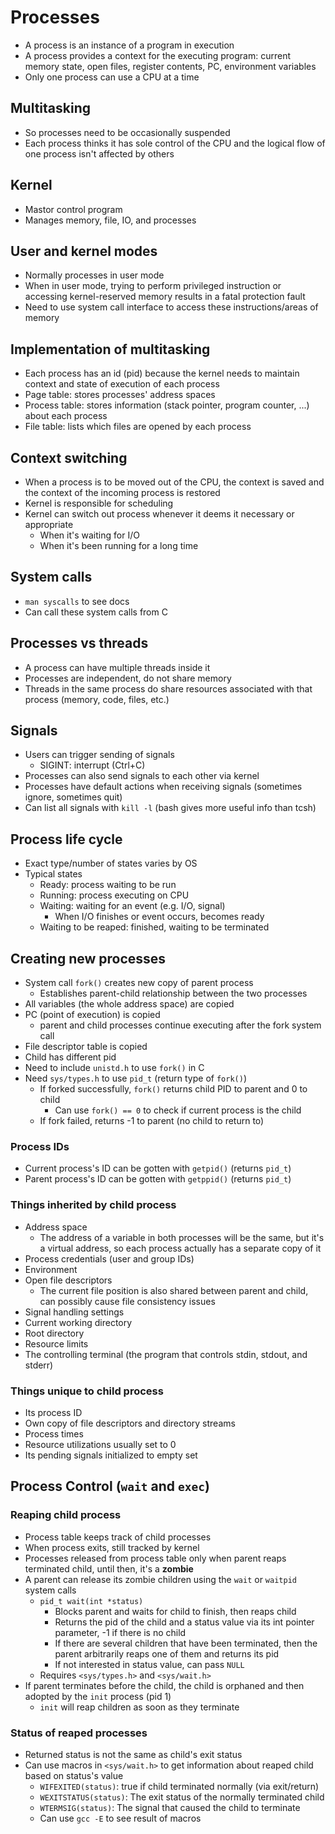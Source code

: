 # Processes

- A process is an instance of a program in execution
- A process provides a context for the executing program:
  current memory state, open files, register contents, PC, environment variables
- Only one process can use a CPU at a time

## Multitasking

- So processes need to be occasionally suspended
- Each process thinks it has sole control of the CPU and the logical flow of one process isn't affected by others

## Kernel

- Mastor control program
- Manages memory, file, IO, and processes

## User and kernel modes

- Normally processes in user mode
- When in user mode, trying to perform privileged instruction or accessing kernel-reserved
  memory results in a fatal protection fault
- Need to use system call interface to access these instructions/areas of memory

## Implementation of multitasking

- Each process has an id (pid) because the kernel needs to maintain context and state of execution of each process
- Page table: stores processes' address spaces
- Process table: stores information (stack pointer, program counter, ...) about each process
- File table: lists which files are opened by each process

## Context switching

- When a process is to be moved out of the CPU, the context is saved and the context of the incoming process is restored
- Kernel is responsible for scheduling
- Kernel can switch out process whenever it deems it necessary or appropriate
  - When it's waiting for I/O
  - When it's been running for a long time

## System calls

- `man syscalls` to see docs
- Can call these system calls from C

## Processes vs threads

- A process can have multiple threads inside it
- Processes are independent, do not share memory
- Threads in the same process do share resources associated with that process (memory, code, files, etc.)

## Signals

- Users can trigger sending of signals
  - SIGINT: interrupt (Ctrl+C)
- Processes can also send signals to each other via kernel
- Processes have default actions when receiving signals (sometimes ignore, sometimes quit)
- Can list all signals with `kill -l` (bash gives more useful info than tcsh)

## Process life cycle

- Exact type/number of states varies by OS
- Typical states
  - Ready: process waiting to be run
  - Running: process executing on CPU
  - Waiting: waiting for an event (e.g. I/O, signal)
    - When I/O finishes or event occurs, becomes ready
  - Waiting to be reaped: finished, waiting to be terminated

## Creating new processes

- System call `fork()` creates new copy of parent process
  - Establishes parent-child relationship between the two processes
- All variables (the whole address space) are copied
- PC (point of execution) is copied
  - parent and child processes continue executing after the fork system call
- File descriptor table is copied
- Child has different pid
- Need to include `unistd.h` to use `fork()` in C
- Need `sys/types.h` to use `pid_t` (return type of `fork()`)
  - If forked successfully, `fork()` returns child PID to parent and 0 to child
    - Can use `fork() == 0` to check if current process is the child
  - If fork failed, returns -1 to parent (no child to return to)

### Process IDs

- Current process's ID can be gotten with `getpid()` (returns `pid_t`)
- Parent process's ID can be gotten with `getppid()` (returns `pid_t`)

### Things inherited by child process

- Address space
  - The address of a variable in both processes will be the same, but it's a virtual address, so each process actually has a separate copy of it
- Process credentials (user and group IDs)
- Environment
- Open file descriptors
  - The current file position is also shared between parent and child, can possibly
    cause file consistency issues
- Signal handling settings
- Current working directory
- Root directory
- Resource limits
- The controlling terminal (the program that controls stdin, stdout, and stderr)

### Things unique to child process

- Its process ID
- Own copy of file descriptors and directory streams
- Process times
- Resource utilizations usually set to 0
- Its pending signals initialized to empty set

## Process Control (`wait` and `exec`)

### Reaping child process

- Process table keeps track of child processes
- When process exits, still tracked by kernel
- Processes released from process table only when parent reaps terminated child,
  until then, it's a **zombie**
- A parent can release its zombie children using the `wait` or `waitpid` system calls
  - `pid_t wait(int *status)`
    - Blocks parent and waits for child to finish, then reaps child
    - Returns the pid of the child and a status value via its int pointer parameter,
      -1 if there is no child
    - If there are several children that have been terminated, then the parent
      arbitrarily reaps one of them and returns its pid
    - If not interested in status value, can pass `NULL`
  - Requires `<sys/types.h>` and `<sys/wait.h>`
- If parent terminates before the child, the child is orphaned and then adopted by
  the `init` process (pid 1)
  - `init` will reap children as soon as they terminate

### Status of reaped processes

- Returned status is not the same as child's exit status
- Can use macros in `<sys/wait.h>` to get information about reaped child based
  on status's value
  - `WIFEXITED(status)`: true if child terminated normally (via exit/return)
  - `WEXITSTATUS(status)`: The exit status of the normally terminated child
  - `WTERMSIG(status)`: The signal that caused the child to terminate
  - Can use `gcc -E` to see result of macros
